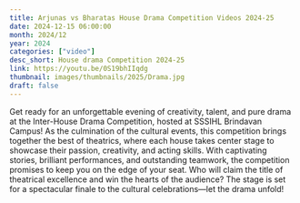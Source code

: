 ```yaml
---
title: Arjunas vs Bharatas House Drama Competition Videos 2024-25
date: 2024-12-15 06:00:00
month: 2024/12
year: 2024
categories: ["video"]
desc_short: House drama Competition 2024-25
link: https://youtu.be/0S19bhIIqdg
thumbnail: images/thumbnails/2025/Drama.jpg
draft: false
---
```


 Get ready for an unforgettable evening of creativity, talent, and pure drama at the Inter-House Drama Competition, hosted at SSSIHL Brindavan Campus! As the culmination of the cultural events, this competition brings together the best of theatrics, where each house takes center stage to showcase their passion, creativity, and acting skills. With captivating stories, brilliant performances, and outstanding teamwork, the competition promises to keep you on the edge of your seat. Who will claim the title of theatrical excellence and win the hearts of the audience? The stage is set for a spectacular finale to the cultural celebrations—let the drama unfold!